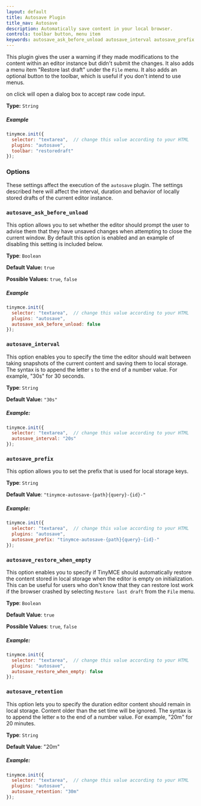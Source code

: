 ```yaml
---
layout: default
title: Autosave Plugin
title_nav: Autosave
description: Automatically save content in your local browser.
controls: toolbar button, menu item
keywords: autosave_ask_before_unload autosave_interval autosave_prefix autosave_prefix autosave_restore_when_empty autosave_retention
---
```


This plugin gives the user a warning if they made modifications to the content within an editor instance but didn't submit the changes. It also adds a menu item "Restore last draft" under the `File` menu. It also adds an optional button to the toolbar, which is useful if you don't intend to use menus.

on click will open a dialog box to accept raw code input.

**Type:** `String`

##### Example

```js
tinymce.init({
  selector: "textarea",  // change this value according to your HTML
  plugins: "autosave",
  toolbar: "restoredraft"
});
```

### Options

These settings affect the execution of the `autosave` plugin. The settings described here will affect the interval, duration and behavior of locally stored drafts of the current editor instance.

### `autosave_ask_before_unload`

This option allows you to set whether the editor should prompt the user to advise them that they have unsaved changes when attempting to close the current window. By default this option is enabled and an example of disabling this setting is included below.

**Type**: `Boolean`

**Default Value:** `true`

**Possible Values:** `true`, `false`

##### Example

```js
tinymce.init({
  selector: "textarea",  // change this value according to your HTML
  plugins: "autosave",
  autosave_ask_before_unload: false
});
```

### `autosave_interval`

This option enables you to specify the time the editor should wait between taking snapshots of the current content and saving them to local storage. The syntax is to append the letter `s` to the end of a number value. For example, "30s" for 30 seconds.

**Type**: `String`

**Default Value:** `"30s"`

##### Example:

```js
tinymce.init({
  selector: "textarea",  // change this value according to your HTML
  autosave_interval: "20s"
});
```

### `autosave_prefix`

This option allows you to set the prefix that is used for local storage keys.

**Type**: `String`

**Default Value**: `"tinymce-autosave-{path}{query}-{id}-"`

##### Example:

```js
tinymce.init({
  selector: "textarea",  // change this value according to your HTML
  plugins: "autosave",
  autosave_prefix: "tinymce-autosave-{path}{query}-{id}-"
});
```

### `autosave_restore_when_empty`

This option enables you to specify if TinyMCE should automatically restore the content stored in local storage when the editor is empty on initialization. This can be useful for users who don't know that they can restore lost work if the browser crashed by selecting `Restore last draft` from the `File` menu.

**Type**: `Boolean`

**Default Value**: `true`

**Possible Values**: `true`, `false`

##### Example:

```js
tinymce.init({
  selector: "textarea",  // change this value according to your HTML
  plugins: "autosave",
  autosave_restore_when_empty: false
});
```

### `autosave_retention`

This option lets you to specify the duration editor content should remain in local storage. Content older than the set time will be ignored. The syntax is to append the letter `m` to the end of a number value. For example, "20m" for 20 minutes.

**Type**: `String`

**Default Value**: "20m"

##### Example:

```js
tinymce.init({
  selector: "textarea",  // change this value according to your HTML
  plugins: "autosave",
  autosave_retention: "30m"
});
```
